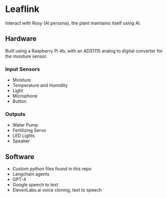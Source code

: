 # Leaflink
Interact with Rosy (AI persona), the plant maintains itself using AI.

## Hardware
Built using a Raspberry Pi 4b, with an ADS1115 analog to digital converter for the moisture sensor.

### Input Sensors
- Moisture
- Temperature and Humidity
- Light
- Microphone
- Button 

### Outputs
- Water Pump
- Fertilizing Servo
- LED Lights
- Speaker

## Software
- Custom python files found in this repo
- Langchain agents
- GPT-4
- Google speech to text
- ElevenLabs.ai voice cloning, text to speech
